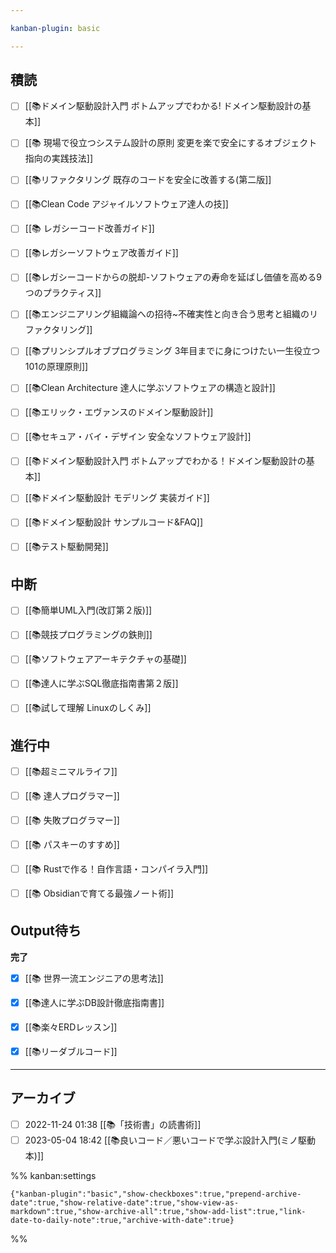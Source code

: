 ```yaml
---

kanban-plugin: basic

---
```


## 積読

- [ ] [[📚ドメイン駆動設計入門 ボトムアップでわかる! ドメイン駆動設計の基本]]
- [ ] [[📚 現場で役立つシステム設計の原則 変更を楽で安全にするオブジェクト指向の実践技法]]
- [ ] [[📚リファクタリング 既存のコードを安全に改善する(第二版]]
- [ ] [[📚Clean Code アジャイルソフトウェア達人の技]]
- [ ] [[📚 レガシーコード改善ガイド]]
- [ ] [[📚レガシーソフトウェア改善ガイド]]
- [ ] [[📚レガシーコードからの脱却-ソフトウェアの寿命を延ばし価値を高める9つのプラクティス]]
- [ ] [[📚エンジニアリング組織論への招待~不確実性と向き合う思考と組織のリファクタリング]]
- [ ] [[📚プリンシプルオブプログラミング 3年目までに身につけたい一生役立つ101の原理原則]]
- [ ] [[📚Clean Architecture 達人に学ぶソフトウェアの構造と設計]]
- [ ] [[📚エリック・エヴァンスのドメイン駆動設計]]
- [ ] [[📚セキュア・バイ・デザイン 安全なソフトウェア設計]]
- [ ] [[📚ドメイン駆動設計入門 ボトムアップでわかる！ドメイン駆動設計の基本]]
- [ ] [[📚ドメイン駆動設計 モデリング 実装ガイド]]
- [ ] [[📚ドメイン駆動設計 サンプルコード&FAQ]]
- [ ] [[📚テスト駆動開発]]


## 中断

- [ ] [[📚簡単UML入門(改訂第２版)]]
- [ ] [[📚競技プログラミングの鉄則]]
- [ ] [[📚ソフトウェアアーキテクチャの基礎]]
- [ ] [[📚達人に学ぶSQL徹底指南書第２版]]
- [ ] [[📚試して理解 Linuxのしくみ]]


## 進行中

- [ ] [[📚超ミニマルライフ]]
- [ ] [[📚 達人プログラマー]]
- [ ] [[📚 失敗プログラマー]]
- [ ] [[📚 パスキーのすすめ]]
- [ ] [[📚 Rustで作る！自作言語・コンパイラ入門]]
- [ ] [[📚 Obsidianで育てる最強ノート術]]


## Output待ち

**完了**
- [x] [[📚 世界一流エンジニアの思考法]]
- [x] [[📚達人に学ぶDB設計徹底指南書]]
- [x] [[📚楽々ERDレッスン]]
- [x] [[📚リーダブルコード]]


***

## アーカイブ

- [ ] 2022-11-24 01:38 [[📚「技術書」の読書術]]
- [ ] 2023-05-04 18:42 [[📚良いコード／悪いコードで学ぶ設計入門(ミノ駆動本)]]

%% kanban:settings
```
{"kanban-plugin":"basic","show-checkboxes":true,"prepend-archive-date":true,"show-relative-date":true,"show-view-as-markdown":true,"show-archive-all":true,"show-add-list":true,"link-date-to-daily-note":true,"archive-with-date":true}
```
%%